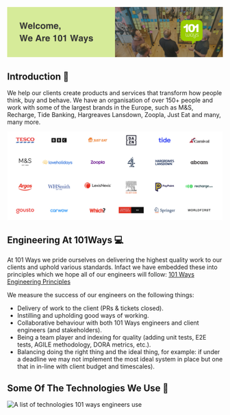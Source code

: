 <img src="./pictures/101-banner.png" alt="101 banner" />

## Introduction 🤝

We help our clients create products and services that transform how people think, buy and behave. We have an organisation of over 150+ people and work with some of the largest brands in the Europe, such as M&S, Recharge, Tide Banking, Hargreaves Lansdown, Zoopla, Just Eat and many, many more.

<img alt="The 101 Ways Clients" src="./pictures/101-clients.png" />

## Engineering At 101Ways 💻
At 101 Ways we pride ourselves on delivering the highest quality work to our clients and uphold various standards. Infact we have embedded these into principles which we hope all of our engineers will follow:
[101 Ways Engineering Principles](https://docs.google.com/document/d/1H5n6TvZYD2q_YfN0CfI90tqega_T_KvfN8jZFBAzTNc/edit?usp=sharing)

We measure the success of our engineers on the following things:
- Delivery of work to the client (PRs & tickets closed).
- Instilling and upholding good ways of working.
- Collaborative behaviour with both 101 Ways engineers and client engineers (and stakeholders).
- Being a team player and indexing for quality (adding unit tests, E2E tests, AGILE methodology, DORA metrics, etc.).
- Balancing doing the right thing and the ideal thing, for example: if under a deadline we may not implement the most ideal system in place but one that in in-line with client budget and timescales).

## Some Of The Technologies We Use 🚀
<img alt="A list of technologies 101 ways engineers use" src="https://skillicons.dev/icons?i=git,aws,cpp,css,discord,docker,postgres,prisma,pug,dynamodb,express,figma,firebase,redis,github,html,java,js,linux,md,materialui,nginx,mongodb,mysql,nextjs,nodejs,postman,py,react,redux,tailwind,ts,vscode,kubernetes,dotnet,vue,azure,gitlab" />
